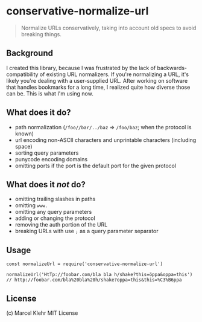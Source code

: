 # conservative-normalize-url

> Normalize URLs conservatively, taking into account old specs to avoid breaking things.

## Background
I created this library, because I was frustrated by the lack of backwards-compatibility of existing URL normalizers. If you're normalizing a URL, it's likely you're dealing with a user-supplied URL. After working on software that handles bookmarks for a long time, I realized quite how diverse those can be. This is what I'm using now.

## What does it do?

* path normalization (`/foo//bar/../baz` => `/foo/baz`; when the protocol is known)
* url encoding non-ASCII characters and unprintable characters (including space)
* sorting query parameters
* punycode encoding domains
* omitting ports if the port is the default port for the given protocol

## What does it *not* do?

* omitting trailing slashes in paths
* omitting `www.`
* omitting any query parameters
* adding or changing the protocol
* removing the auth portion of the URL
* breaking URLs with use `;` as a query parameter separator

## Usage
```
const normalizeUrl = require('conservative-normalize-url')

normalizeUrl('HtTp://foobar.com/bla bla h/shake?this=öppa&oppa=this') // http://foobar.com/bla%20bla%20h/shake?oppa=this&this=%C3%B6ppa
```

## License
(c) Marcel Klehr
MIT License
